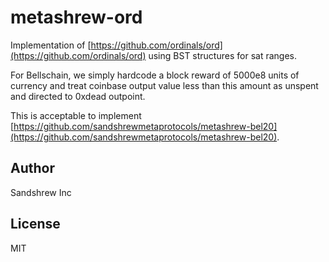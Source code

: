 # metashrew-ord

Implementation of [https://github.com/ordinals/ord](https://github.com/ordinals/ord) using BST structures for sat ranges.

For Bellschain, we simply hardcode a block reward of 5000e8 units of currency and treat coinbase output value less than this amount as unspent and directed to 0xdead outpoint.

This is acceptable to implement [https://github.com/sandshrewmetaprotocols/metashrew-bel20](https://github.com/sandshrewmetaprotocols/metashrew-bel20).

## Author

Sandshrew Inc

## License

MIT
